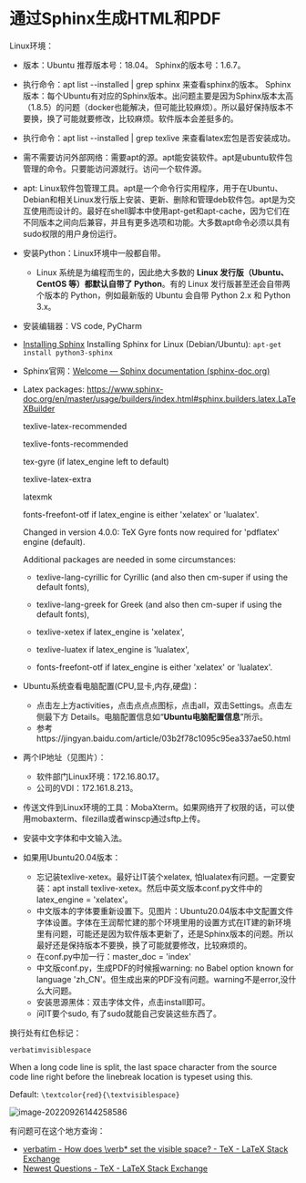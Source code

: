 # 通过Sphinx生成HTML和PDF

Linux环境：

* 版本：Ubuntu       推荐版本号：18.04。  Sphinx的版本号：1.6.7。

* 执行命令：apt list --installed | grep sphinx  来查看sphinx的版本。  Sphinx版本：每个Ubuntu有对应的Sphinx版本。出问题主要是因为Sphinx版本太高（1.8.5）的问题（docker也能解决，但可能比较麻烦）。所以最好保持版本不要换，换了可能就要修改，比较麻烦。软件版本会差挺多的。

* 执行命令：apt list --installed | grep texlive  来查看latex宏包是否安装成功。

* 需不需要访问外部网络：需要apt的源。apt能安装软件。apt是ubuntu软件包管理的命令。只要能访问源就行。访问一个软件源。

* apt: Linux软件包管理工具。apt是一个命令行实用程序，用于在Ubuntu、Debian和相关Linux发行版上安装、更新、删除和管理deb软件包。apt是为交互使用而设计的。最好在shell脚本中使用apt-get和apt-cache，因为它们在不同版本之间向后兼容，并且有更多选项和功能。大多数apt命令必须以具有sudo权限的用户身份运行。

* 安装Python：Linux环境中一般都自带。

  * Linux 系统是为编程而生的，因此绝大多数的 **Linux 发行版（Ubuntu、CentOS 等）都默认自带了 Python**。有的 Linux 发行版甚至还会自带两个版本的 Python，例如最新版的 Ubuntu 会自带 Python 2.x 和 Python 3.x。

* 安装编辑器：VS code, PyCharm

* [Installing Sphinx](https://www.sphinx-doc.org/en/master/usage/installation.html#windows-other-method) Installing Sphinx for Linux (Debian/Ubuntu): `apt-get install python3-sphinx`

* Sphinx官网：[Welcome — Sphinx documentation (sphinx-doc.org)](https://www.sphinx-doc.org/en/master/index.html)

* Latex packages: https://www.sphinx-doc.org/en/master/usage/builders/index.html#sphinx.builders.latex.LaTeXBuilder

  texlive-latex-recommended

  texlive-fonts-recommended

  tex-gyre (if latex_engine left to default)

  texlive-latex-extra

  latexmk

  fonts-freefont-otf if latex_engine is either 'xelatex' or 'lualatex'.

  

  Changed in version 4.0.0: TeX Gyre fonts now required for 'pdflatex' engine (default).

  Additional packages are needed in some circumstances:

  - texlive-lang-cyrillic for Cyrillic (and also then cm-super if using the default fonts),

  - texlive-lang-greek for Greek (and also then cm-super if using the default fonts),


  - texlive-xetex if latex_engine is 'xelatex',


  - texlive-luatex if latex_engine is 'lualatex',


  - fonts-freefont-otf if latex_engine is either 'xelatex' or 'lualatex'.

  

* Ubuntu系统查看电脑配置(CPU,显卡,内存,硬盘)：
  * 点击左上方activities，点击点点点图标，点击all，双击Settings。点击左侧最下方 Details。电脑配置信息如“**Ubuntu电脑配置信息**”所示。
  * 参考https://jingyan.baidu.com/article/03b2f78c1095c95ea337ae50.html


* 两个IP地址（见图片）：
  * 软件部门Linux环境：172.16.80.17。
  * 公司的VDI：172.161.8.213。
* 传送文件到Linux环境的工具：MobaXterm。如果网络开了权限的话，可以使用mobaxterm、filezilla或者winscp通过sftp上传。
* 安装中文字体和中文输入法。

* 如果用Ubuntu20.04版本：
  * 忘记装texlive-xetex。最好让IT装个xelatex, 怕lualatex有问题。一定要安装：apt install texlive-xetex。然后中英文版本conf.py文件中的latex_engine = 'xelatex'。
  * 中文版本的字体要重新设置下。见图片：Ubuntu20.04版本中文配置文件字体设置。字体在王润帮忙建的那个环境里用的设置方式在IT建的新环境里有问题，可能还是因为软件版本更新了，还是Sphinx版本的问题。所以最好还是保持版本不要换，换了可能就要修改，比较麻烦的。
  * 在conf.py中加一行：master_doc = 'index'
  * 中文版conf.py，生成PDF的时候报warning: no Babel option known for language 'zh_CN'。但生成出来的PDF没有问题。warning不是error,没什么大问题。
  * 安装思源黑体：双击字体文件，点击install即可。
  * 问IT要个sudo, 有了sudo就能自己安装这些东西了。



换行处有红色标记：

```
verbatimvisiblespace
```

When a long code line is split, the last space character from the source code line right before the linebreak location is typeset using this.

Default: `\textcolor{red}{\textvisiblespace}`

![image-20220926144258586](C:\Users\杜瑶瑶\AppData\Roaming\Typora\typora-user-images\image-20220926144258586.png)

有问题可在这个地方查询：

* [verbatim - How does \verb* set the visible space? - TeX - LaTeX Stack Exchange](https://tex.stackexchange.com/questions/448103/how-does-verb-set-the-visible-space)
* [Newest Questions - TeX - LaTeX Stack Exchange](https://tex.stackexchange.com/questions)

